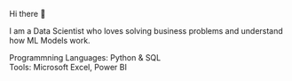  Hi there 👋

I am a Data Scientist who loves solving business problems and understand how ML Models work.

Programmning Languages: Python & SQL  
Tools: Microsoft Excel, Power BI
